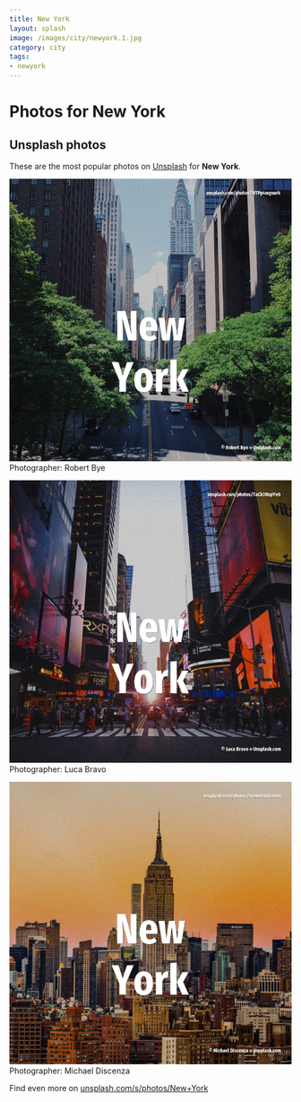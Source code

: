```yaml
---
title: New York
layout: splash
image: /images/city/newyork.1.jpg
category: city
tags:
- newyork
---
```

# Photos for New York
 
## Unsplash photos
These are the most popular photos on [Unsplash](https://unsplash.com) for **New York**.
 
![New York](/images/city/newyork.1.jpg)
Photographer:  Robert Bye
 
![New York](/images/city/newyork.2.jpg)
Photographer:  Luca Bravo
 
![New York](/images/city/newyork.3.jpg)
Photographer:  Michael Discenza
 
Find even more on [unsplash.com/s/photos/New+York](https://unsplash.com/s/photos/New+York)
 
